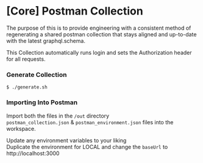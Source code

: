 # [Core] Postman Collection

The purpose of this is to provide engineering with a consistent method of regenerating a
shared postman collection that stays aligned and up-to-date with the latest graphql.schema.

This Collection automatically runs login and sets the Authorization header for all requests.

### Generate Collection
```shell
$ ./generate.sh
```

### Importing Into Postman
Import both the files in the `/out` directory \
`postman_collection.json` &
`postman_environment.json` 
files into the workspace.

Update any environment variables to your liking \
Duplicate the environment for LOCAL and change the `baseUrl` to http://localhost:3000
